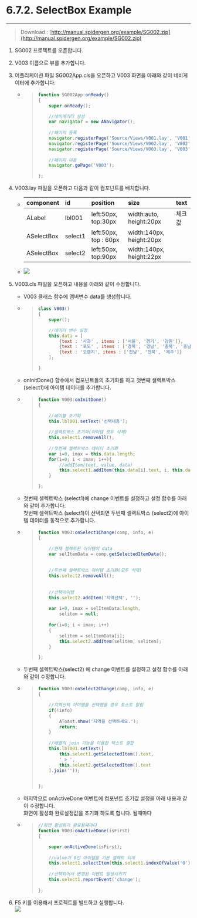 # 6.7.2. SelectBox Example

---

> Download : [http://manual.spidergen.org/example/SG002.zip](http://manual.spidergen.org/example/SG002.zip)

1. SG002 프로젝트를 오픈합니다.
2. V003 이름으로 뷰를 추가합니다.
3. 어플리케이션 파일 SG002App.cls을 오픈하고 V003 화면을 아래와 같이 네비게이터에 추가합니다.
   * > ```js
     > function SG002App:onReady()
     > {
     >     super.onReady();
     >
     >     //네비게이터 생성
     >     var navigator = new ANavigator();
     >     
     >     //페이지 등록
     >     navigator.registerPage('Source/Views/V001.lay', 'V001');
     >     navigator.registerPage('Source/Views/V002.lay', 'V002');
     >     navigator.registerPage('Source/Views/V003.lay', 'V003');
     >     
     >     //페이지 이동
     >     navigator.goPage('V003');
     >
     > };
     > ```
4. V003.lay 파일을 오픈하고 다음과 같이 컴포넌트를 배치합니다.
   * | component | id | position | size | text |
     | :--- | :--- | :--- | :--- | :--- |
     | ALabel | lbl001 | left:50px, top:30px | width:auto, height:20px | 체크값 |
     | ASelectBox | select1 | left:50px, top : 60px | width:140px, height:20px |  |
     | ASelectBox | select2 | left:50px, top:90px | width:140px, height:22px |  |
   * ![](/assets/selectbox-ex-003.png)
5. V003.cls 파일을 오픈하고 내용을 아래와 같이 수정합니다.

   * V003  클래스 함수에 멤버변수 data를 생성합니다.
   * > ```js
     > class V003()
     > {
     >     super();
     >
     >     //데이터 변수 설정
     >     this.data = [
     >         {text : '사과' , items : ['서울', '경기', '강원']},
     >         {text : '포도' , items : ['경북', '경남', '충북', '충남']},
     >         {text : '오렌지', items : ['전남', '전북', '제주']}
     >     ];    
     >
     > }
     > ```
   * onInitDone\(\) 함수에서 컴포넌트들의 초기화를 하고 첫번째 셀렉트박스 \(select1\)에 아이템 데이터를 추가합니다.
   * > ```js
     > function V003:onInitDone()
     > {
     >
     >     //레이블 초기화
     >     this.lbl001.setText('선택내용');
     >     
     >     //셀렉트박스 초기화(아이템 모두 삭제)
     >     this.select1.removeAll();    
     >         
     >     //첫번째 셀렉트박스 데이터 초기화    
     >     var i=0, imax = this.data.length;
     >     for(i=0; i < imax; i++){
     >         //addItem(text, value, data)    
     >         this.select1.addItem(this.data[i].text, i, this.data[i].items);
     >     }
     >
     > };
     > ```
   * 첫번째 셀렉트박스 \(select1\)에 change 이벤트를 설정하고 설정 함수를 아래와 같이 추가합니다.  
     첫번째 셀렉트박스 \(select1\)이 선택되면 두번째 셀렉트박스 \(select2\)에 아이템 데이터를 동적으로 추가합니다.

   * > ```js
     > function V003:onSelect1Change(comp, info, e)
     > {
     >
     >     //현재 셀렉트된 아이템의 data
     >     var selItemData = comp.getSelectedItemData();
     >     
     >     
     >     //두번째 셀렉트박스 아이템 초기화(모두 삭제)
     >     this.select2.removeAll(); 
     >     
     >         
     >     //선택아이템
     >     this.select2.addItem('지역선택', '');
     >         
     >     var i=0, imax = selItemData.length, 
     >         selitem = null;
     >     
     >     for(i=0; i < imax; i++)
     >     {
     >         selitem = selItemData[i];
     >         this.select2.addItem(selitem, selitem);
     >     }
     >
     > };
     > ```
   * 두번째 셀렉트박스\(select2\) 에 change 이벤트를 설정하고 설정 함수를 아래와 같이 수정합니다.

   * > ```js
     > function V003:onSelect2Change(comp, info, e)
     > {
     >
     >     //지역선택 아이템을 선택했을 경우 토스트 알림
     >     if(!info)
     >     {
     >         AToast.show('지역을 선택하세요.');
     >         return;
     >     }
     >     
     >     //배열의 join 기능을 이용한 텍스트 결합
     >     this.lbl001.setText([
     >         this.select1.getSelectedItem().text,
     >         ' > ',
     >         this.select2.getSelectedItem().text
     >     ].join(''));
     >     
     >
     > };
     > ```
   * 마지막으로 onActiveDone  이벤트에 컴포넌트 초기값 설정을 아래 내용과 같이 수정합니다.  
     화면이 활성화 완료설정값을 초기화 하도록 합니다. 될때마다

   * > ```js
     > //화면 활성화가 완료될때마다
     > function V003:onActiveDone(isFirst)
     > {
     >
     >     super.onActiveDone(isFirst);
     >     
     >     //value가 0인 아이템을 기본 셀렉트 되게
     >     this.select1.selectItem(this.select1.indexOfValue('0'));    
     >     
     >     //선택되어서 변경된 이벤트 발생시키기
     >     this.select1.reportEvent('change');
     >     
     > };
     > ```

6. F5 키를 이용해서 프로젝트를 빌드하고 실행합니다.  
   ![](/assets/selectbox-ex-005.png)





